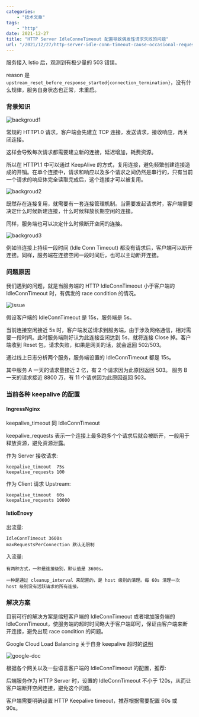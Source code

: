 ```yaml
---
categories:
    - "技术文章"
tags:
    - "http"
date: 2021-12-27
title: "HTTP Server IdleConneTimeout 配置导致偶发性请求失败的问题"
url: "/2021/12/27/http-server-idle-conn-timeout-cause-occasional-requests-fail"
---
```


服务接入 Istio 后，观测到有极少量的 503 错误。

<!--more-->

reason 是 `upstream_reset_before_response_started{connection_termination}`，没有什么规律，服务自身状态也正常，未重启。

### 背景知识

![backgroud1](https://image.fatedier.com/pic/2021/2021-12-27-http-server-idle-conn-timeout-cause-occasional-requests-fail-backgroud1.png)

常规的 HTTP1.0 请求，客户端会先建立 TCP 连接，发送请求，接收响应，再关闭连接。

这样会导致每次请求都需要建立新的连接，延迟增加，耗费资源。

所以在 HTTP1.1 中可以通过 KeepAlive 的方式，复用连接，避免频繁创建连接造成的开销。在单个连接中，请求和响应以及多个请求之间仍然是串行的，只有当前一个请求的响应体完全读取完成后，这个连接才可以被复用。

![backgroud2](https://image.fatedier.com/pic/2021/2021-12-27-http-server-idle-conn-timeout-cause-occasional-requests-fail-backgroud2.png)

既然存在连接复用，就需要有一套连接管理机制。当需要发起请求时，客户端需要决定什么时候新建连接，什么时候释放长期空闲的连接。

同样，服务端也可以决定什么时候断开空闲的连接。

![backgroud3](https://image.fatedier.com/pic/2021/2021-12-27-http-server-idle-conn-timeout-cause-occasional-requests-fail-backgroud3.png)

例如当连接上持续一段时间 (Idle Conn Timeout) 都没有请求后，客户端可以断开连接。同样，服务端在连接空闲一段时间后，也可以主动断开连接。

### 问题原因

我们遇到的问题，就是当服务端的 HTTP IdleConnTimeout 小于客户端的 IdleConnTimeout 时，有偶发的 race condition 的情况。

![issue](https://image.fatedier.com/pic/2021/2021-12-27-http-server-idle-conn-timeout-cause-occasional-requests-fail-issue.png)

假设客户端的 IdleConnTimeout 是 15s，服务端是 5s。

当前连接空闲接近 5s 时，客户端发送请求到服务端，由于涉及网络通信，相对需要一段时间。此时服务端刚好认为此连接空闲达到 5s，就将连接 Close 掉。客户端收到 Reset 包，请求失败，如果是网关的话，就会返回 502/503。

通过线上日志分析两个服务，服务端设置的 IdleConnTimeout 都是 15s。

其中服务 A 一天的请求量接近 2 亿，有 2 个请求因为此原因返回 503。
服务 B 一天的请求接近 8800 万，有 11 个请求因为此原因返回 503。

### 当前各种 keepalive 的配置

#### IngressNginx

keepalive_timeout 同 IdleConnTimeout

keepalive_requests 表示一个连接上最多跑多个个请求后就会被断开，一般用于释放资源，避免资源泄露。

作为 Server 接收请求:

```
keepalive_timeout  75s
keepalive_requests 100
```

作为 Client 请求 Upstream:

```
keepalive_timeout  60s
keepalive_requests 10000
```

#### IstioEnovy

出流量:

```
IdleConnTimeout 3600s
maxRequestsPerConnection 默认无限制
```

入流量:

```
有两种方式，一种是连接级别，默认值是 3600s。

一种是通过 cleanup_interval 来配置的，是 host 级别的清理。每 60s 清理一次 host 级别没有活跃请求的所有连接。
```

### 解决方案

目前可行的解决方案是缩短客户端的 IdleConnTimeout 或者增加服务端的 IdleConnTimeout，使服务端的超时时间略大于客户端即可，保证由客户端来断开连接，避免出现 race condition 的问题。

Google Cloud Load Balancing 关于自身 keepalive 超时的[说明](https://cloud.google.com/load-balancing/docs/l7-internal)

![google-doc](https://image.fatedier.com/pic/2021/2021-12-27-http-server-idle-conn-timeout-cause-occasional-requests-fail-google-doc.png)

根据各个网关以及一些语言客户端的 IdleConnTimeout 的配置，推荐:

后端服务作为 HTTP Server 时，设置的 IdleConnTimeout 不小于 120s，从而让客户端断开空闲连接，避免这个问题。

客户端需要明确设置 HTTP Keepalive timeout，推荐根据需要配置 60s 或 90s。
